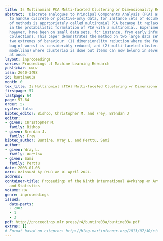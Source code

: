 ```yaml
---
title: Is Multinomial PCA Multi-faceted Clustering or Dimensionality Reduction?
abstract: 'Discrete analogues to Principal Components Analysis (PCA) are intended
  to handle discrete or positive-only data, for instance sets of documents. The class
  of methods is appropriately called multinomial PCA because it replaces the Gaussian
  in the probabilistic formulation of PCA with a multinomial. Experiments to date,
  however, have been on small data sets, for instance, from early information retrieval
  collections. This paper demonstrates the method on two large data sets and considers
  two extremes of behaviour: (1) dimensionality reduction where the feature set (i.e.,
  bag of words) is considerably reduced, and (2) multi-faceted clustering (or aspect
  modelling) where clustering is done but items can now belong in several clusters
  at once.'
layout: inproceedings
series: Proceedings of Machine Learning Research
publisher: PMLR
issn: 2640-3498
id: buntine03a
month: 0
tex_title: Is Multinomial {PCA} Multi-faceted Clustering or Dimensionality Reduction?
firstpage: 57
lastpage: 64
page: 57-64
order: 57
cycles: false
bibtex_editor: Bishop, Christopher M. and Frey, Brendan J.
editor:
- given: Christopher M.
  family: Bishop
- given: Brendan J.
  family: Frey
bibtex_author: Buntine, Wray L. and Perttu, Sami
author:
- given: Wray L.
  family: Buntine
- given: Sami
  family: Perttu
date: 2003-01-03
note: Reissued by PMLR on 01 April 2021.
address:
container-title: Proceedings of the Ninth International Workshop on Artificial Intelligence
  and Statistics
volume: R4
genre: inproceedings
issued:
  date-parts:
  - 2003
  - 1
  - 3
pdf: http://proceedings.mlr.press/r4/buntine03a/buntine03a.pdf
extras: []
# Format based on citeproc: http://blog.martinfenner.org/2013/07/30/citeproc-yaml-for-bibliographies/
---
```

